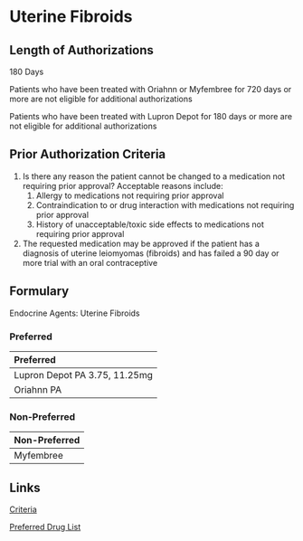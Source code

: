 # Uterine Fibroids

## Length of Authorizations

180 Days

Patients who have been treated with Oriahnn or Myfembree for 720 days or more are not eligible for additional authorizations

Patients who have been treated with Lupron Depot for 180 days or more are not eligible for additional authorizations

## Prior Authorization Criteria

1.  Is there any reason the patient cannot be changed to a medication not requiring prior approval? Acceptable reasons include:
    1.  Allergy to medications not requiring prior approval
    2.  Contraindication to or drug interaction with medications not requiring prior approval
    3.  History of unacceptable/toxic side effects to medications not requiring prior approval
2.  The requested medication may be approved if the patient has a diagnosis of uterine leiomyomas (fibroids) and has failed a 90 day or more trial with an oral contraceptive

## Formulary

Endocrine Agents: Uterine Fibroids

### Preferred

| Preferred                     |
| :---------------------------- |
| Lupron Depot PA 3.75, 11.25mg |
| Oriahnn PA                    |

### Non-Preferred

| Non-Preferred |
| :------------ |
| Myfembree     |

## Links

[Criteria](https://pharmacy.medicaid.ohio.gov/sites/default/files/20221001_UPDL_Criteria_APPROVED.pdf#page=59)

[Preferred Drug List](https://pharmacy.medicaid.ohio.gov/sites/default/files/20221001_UPDL_APPROVED_.pdf#page=22)